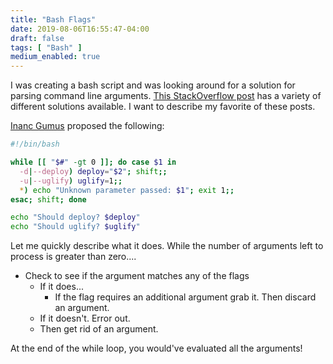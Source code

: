 ```yaml
---
title: "Bash Flags"
date: 2019-08-06T16:55:47-04:00
draft: false
tags: [ "Bash" ]
medium_enabled: true
---
```


I was creating a bash script and was looking around for a solution for parsing command line arguments. [This StackOverflow post](https://stackoverflow.com/questions/192249/how-do-i-parse-command-line-arguments-in-bash) has a variety of different solutions available. I want to describe my favorite of these posts.

[Inanc Gumus](https://stackoverflow.com/users/115363/inanc-gumus) proposed the following:

```bash
#!/bin/bash

while [[ "$#" -gt 0 ]]; do case $1 in
  -d|--deploy) deploy="$2"; shift;;
  -u|--uglify) uglify=1;;
  *) echo "Unknown parameter passed: $1"; exit 1;;
esac; shift; done

echo "Should deploy? $deploy"
echo "Should uglify? $uglify"
```

Let me quickly describe what it does. While the number of arguments left to process is greater than zero....

- Check to see if the argument matches any of the flags
  - If it does...
    - If the flag requires an additional argument grab it. Then discard an argument.
  - If it doesn't. Error out.
  - Then get rid of an argument.

At the end of the while loop, you would've evaluated all the arguments!
